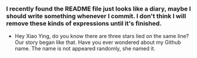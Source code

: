 ### I recently found the README file just looks like a diary, maybe I should write something whenever I commit. I don't think I will remove these kinds of expressions until it's finished.

- Hey Xiao Ying, do you know there are three stars lied on the same line? Our story began like that. Have you ever wondered about my Github name. The name is not appeared randomly, she named it.
